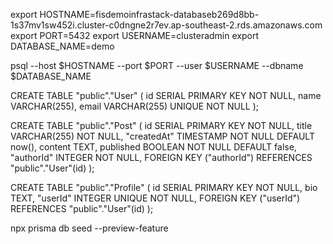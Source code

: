 



export HOSTNAME=fisdemoinfrastack-databaseb269d8bb-1s37mv1sw452i.cluster-c0dngne2r7ev.ap-southeast-2.rds.amazonaws.com
export PORT=5432
export USERNAME=clusteradmin
export DATABASE_NAME=demo

psql --host $HOSTNAME --port $PORT --user $USERNAME --dbname $DATABASE_NAME

CREATE TABLE "public"."User" (
  id SERIAL PRIMARY KEY NOT NULL,
  name VARCHAR(255),
  email VARCHAR(255) UNIQUE NOT NULL
);

CREATE TABLE "public"."Post" (
  id SERIAL PRIMARY KEY NOT NULL,
  title VARCHAR(255) NOT NULL,
  "createdAt" TIMESTAMP NOT NULL DEFAULT now(),
  content TEXT,
  published BOOLEAN NOT NULL DEFAULT false,
  "authorId" INTEGER NOT NULL,
  FOREIGN KEY ("authorId") REFERENCES "public"."User"(id)
);

CREATE TABLE "public"."Profile" (
  id SERIAL PRIMARY KEY NOT NULL,
  bio TEXT,
  "userId" INTEGER UNIQUE NOT NULL,
  FOREIGN KEY ("userId") REFERENCES "public"."User"(id)
);

npx prisma db seed --preview-feature